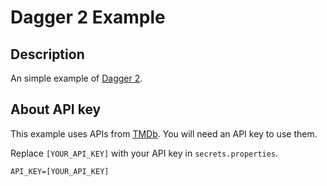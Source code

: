 # Dagger 2 Example

## Description

An simple example of [Dagger 2](http://google.github.io/dagger/). 


## About API key

This example uses APIs from [TMDb](https://www.themoviedb.org/documentation/api). You will need an API key to use them. 

Replace `[YOUR_API_KEY]` with your API key in `secrets.properties`. 
```
API_KEY=[YOUR_API_KEY]
```

